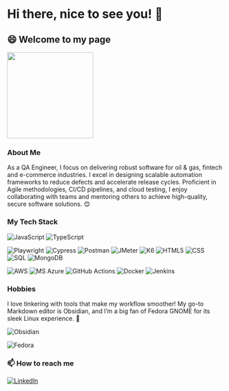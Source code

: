 # Hi there, nice to see you! 👋

## 😄 Welcome to my page

<img src="https://media.giphy.com/media/v1.Y2lkPTc5MGI3NjExMWdtMWJ2N2l2aHdnNWY3cWZmaDN6YWhtdDFxYm9lYTY3NXZzamhyeCZlcD12MV9pbnRlcm5hbF9naWZfYnlfaWQmY3Q9Zw/fzyOvQ7jJplVHhz895/giphy.gif" width="200"/>


### About Me
As a QA Engineer, I focus on delivering robust software for oil & gas, fintech and e-commerce industries. I excel in designing scalable automation frameworks to reduce defects and accelerate release cycles. Proficient in Agile methodologies, CI/CD pipelines, and cloud testing, I enjoy collaborating with teams and mentoring others to achieve high-quality, secure software solutions. 😊

### My Tech Stack

![JavaScript](https://img.shields.io/badge/JavaScript-%23F7DF1E?style=for-the-badge&logo=javascript&logoColor=black) 
![TypeScript](https://img.shields.io/badge/TypeScript-%233178C6?style=for-the-badge&logo=typescript&logoColor=white)

![Playwright](https://img.shields.io/badge/Playwright-%232EAD33?style=for-the-badge&logo=playwright&logoColor=white) 
![Cypress](https://img.shields.io/badge/Cypress-%2317202C?style=for-the-badge&logo=cypress&logoColor=white) 
![Postman](https://img.shields.io/badge/Postman-%23FF6C37?style=for-the-badge&logo=postman&logoColor=white) 
![JMeter](https://img.shields.io/badge/JMeter-%23D8341F?style=for-the-badge&logo=apachejmeter&logoColor=white) 
![K6](https://img.shields.io/badge/K6-%23007A88?style=for-the-badge&logo=k6&logoColor=white)
![HTML5](https://img.shields.io/badge/HTML5-%23E34F26?style=for-the-badge&logo=html5&logoColor=white)
![CSS](https://img.shields.io/badge/CSS-%231572B6?style=for-the-badge&logo=css3&logoColor=white)
![SQL](https://img.shields.io/badge/SQL-%230072B2?style=for-the-badge&logo=postgresql&logoColor=white)
![MongoDB](https://img.shields.io/badge/MongoDB-%2347A248?style=for-the-badge&logo=mongodb&logoColor=white)

![AWS](https://img.shields.io/badge/AWS-%23FF9900?style=for-the-badge&logo=amazonaws&logoColor=black) 
![MS Azure](https://img.shields.io/badge/MS%20Azure-%230078D4?style=for-the-badge&logo=microsoftazure&logoColor=white) 
![GitHub Actions](https://img.shields.io/badge/GitHub%20Actions-%232088FF?style=for-the-badge&logo=githubactions&logoColor=white) 
![Docker](https://img.shields.io/badge/Docker-%232496ED?style=for-the-badge&logo=docker&logoColor=white) 
![Jenkins](https://img.shields.io/badge/Jenkins-%23D24939?style=for-the-badge&logo=jenkins&logoColor=black)

### Hobbies

I love tinkering with tools that make my workflow smoother! My go-to Markdown editor is Obsidian, and I’m a big fan of Fedora GNOME for its sleek Linux experience. 🐧

![Obsidian](https://img.shields.io/badge/Obsidian-%23483699?style=for-the-badge&logo=obsidian&logoColor=white)

![Fedora](https://img.shields.io/badge/Fedora-GNOME-%23294172?style=for-the-badge&logo=fedora&logoColor=white)

### 📫 How to reach me
[<img src="https://img.shields.io/badge/LinkedIn-%230A66C2?style=for-the-badge&logo=linkedin&logoColor=white" alt="LinkedIn"/>](https://www.linkedin.com/in/borisjacobinfo)
